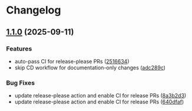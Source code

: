 # Changelog

## [1.1.0](https://github.com/EvanSchalton/chrome-markdownify/compare/v1.0.0...v1.1.0) (2025-09-11)


### Features

* auto-pass CI for release-please PRs ([2516634](https://github.com/EvanSchalton/chrome-markdownify/commit/2516634f3090729b039a1dc5f3501089c971cbae))
* skip CD workflow for documentation-only changes ([adc289c](https://github.com/EvanSchalton/chrome-markdownify/commit/adc289c39b318b71863e5941b350b691a02ea8be))


### Bug Fixes

* update release-please action and enable CI for release PRs ([8a3b2d3](https://github.com/EvanSchalton/chrome-markdownify/commit/8a3b2d3af56b802e732d597847ac8f8f95956bfa))
* update release-please action and enable CI for release PRs ([640dfaf](https://github.com/EvanSchalton/chrome-markdownify/commit/640dfafc3d491b7bfa1133e4dc49745ce8fb6e98))
